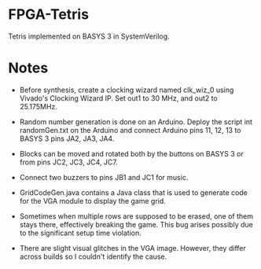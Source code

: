 # FPGA-Tetris
Tetris implemented on BASYS 3 in SystemVerilog.

# Notes

* Before synthesis, create a clocking wizard named clk_wiz_0 using Vivado's Clocking Wizard IP.
Set out1 to 30 MHz, and out2 to 25.175MHz.

* Random number generation is done on an Arduino. Deploy the script int randomGen.txt on the Arduino and connect Arduino 
pins 11, 12, 13 to BASYS 3 pins  JA2, JA3, JA4.

* Blocks can be moved and rotated both by the buttons on BASYS 3 or from pins JC2, JC3, JC4, JC7.

* Connect two buzzers to pins JB1 and JC1 for music.

* GridCodeGen.java contains a Java class that is used to generate code for the VGA module to display the game grid.

* Sometimes when multiple rows are supposed to be erased, one of them stays there, effectively breaking the game. This
bug arises possibly due to the significant setup time violation.

* There are slight visual glitches in the VGA image. However, they differ across builds so I couldn't identify the cause.
